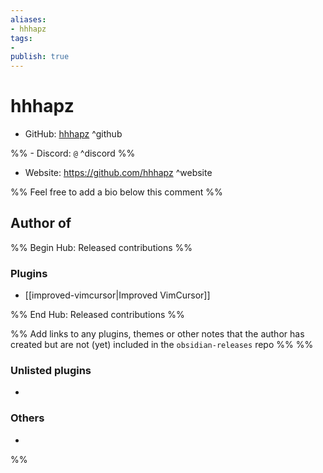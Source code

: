 ```yaml
---
aliases:
- hhhapz
tags: 
- 
publish: true
---
```


# hhhapz

- GitHub: [hhhapz](https://github.com/hhhapz/) ^github

%% - Discord: `@` ^discord %%

- Website: <https://github.com/hhhapz> ^website

<!-- - [[Publish sites|Publish site]]: ^publish -->

%% Feel free to add a bio below this comment %%


## Author of

%% Begin Hub: Released contributions %%
### Plugins
- [[improved-vimcursor|Improved VimCursor]]

%% End Hub: Released contributions %%

%% Add links to any plugins, themes or other notes that the author has created but are not (yet) included in the `obsidian-releases` repo %%
%%
### Unlisted plugins

- 

### Others

- 
%%

<!--
## Sponsor this author

- [[GitHub sponsors]]: [Sponsor @hhhapz on GitHub Sponsors](https://github.com/sponsors/hhhapz) ^github-sponsor
- [[Buy me a coffee]]: ^buy-me-a-coffee
- [[PayPal]]: ^paypal
- [[Patreon]]: ^patreon

-->

<!--
## Follow this author

- [[YouTube Channels|On YouTube]]: ^youtube
- Twitter: ^twitter
- ...
-->